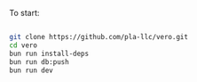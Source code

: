 To start:

```bash

git clone https://github.com/pla-llc/vero.git
cd vero
bun run install-deps
bun run db:push
bun run dev

```
